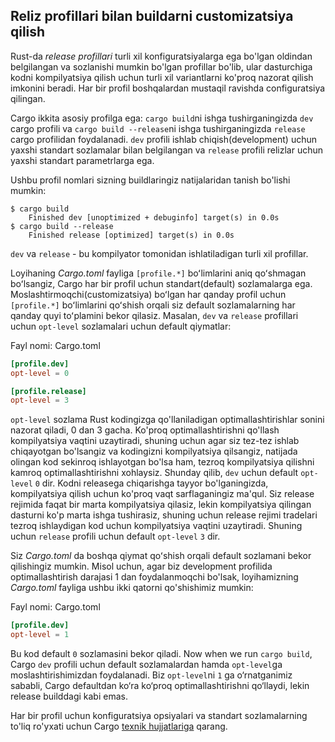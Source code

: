## Reliz profillari bilan buildarni customizatsiya qilish

Rust-da *release profillari* turli xil konfiguratsiyalarga ega bo'lgan oldindan belgilangan va sozlanishi mumkin bo'lgan profillar bo'lib, ular dasturchiga kodni kompilyatsiya qilish uchun turli xil variantlarni ko'proq nazorat qilish imkonini beradi. Har bir profil boshqalardan mustaqil ravishda configuratsiya qilingan.

Cargo ikkita asosiy profilga ega: `cargo build`ni ishga tushirganingizda `dev` cargo profili va `cargo build --release`ni ishga tushirganingizda `release` cargo profilidan foydalanadi. `dev` profili ishlab chiqish(development) uchun yaxshi standart sozlamalar bilan belgilangan va `release` profili relizlar uchun yaxshi standart parametrlarga ega.

Ushbu profil nomlari sizning buildlaringiz natijalaridan tanish bo'lishi mumkin:

<!-- manual-regeneration
anywhere, run:
cargo build
cargo build --release
and ensure output below is accurate
-->

```console
$ cargo build
    Finished dev [unoptimized + debuginfo] target(s) in 0.0s
$ cargo build --release
    Finished release [optimized] target(s) in 0.0s
```

`dev` va `release` - bu kompilyator tomonidan ishlatiladigan turli xil profillar.

Loyihaning *Cargo.toml* fayliga `[profile.*]` boʻlimlarini aniq qoʻshmagan boʻlsangiz, Cargo har bir profil uchun standart(default) sozlamalarga ega.
Moslashtirmoqchi(customizatsiya) boʻlgan har qanday profil uchun `[profile.*]` boʻlimlarini qoʻshish orqali siz default sozlamalarning har qanday quyi toʻplamini bekor qilasiz. Masalan, `dev` va `release` profillari uchun `opt-level` sozlamalari uchun default qiymatlar:

<span class="filename">Fayl nomi: Cargo.toml</span>

```toml
[profile.dev]
opt-level = 0

[profile.release]
opt-level = 3
```

`opt-level` sozlama Rust kodingizga qo'llaniladigan optimallashtirishlar sonini nazorat qiladi, 0 dan 3 gacha. Ko'proq optimallashtirishni qo'llash kompilyatsiya vaqtini uzaytiradi, shuning uchun agar siz tez-tez ishlab chiqayotgan bo'lsangiz va kodingizni kompilyatsiya qilsangiz, natijada olingan kod sekinroq ishlayotgan bo'lsa ham, tezroq kompilyatsiya qilishni kamroq optimallashtirishni xohlaysiz. Shunday qilib, `dev` uchun default `opt-level` `0` dir. Kodni releasega chiqarishga tayyor bo'lganingizda, kompilyatsiya qilish uchun ko'proq vaqt sarflaganingiz ma'qul. Siz release rejimida faqat bir marta kompilyatsiya qilasiz, lekin kompilyatsiya qilingan dasturni ko'p marta ishga tushirasiz, shuning uchun release rejimi tradelari tezroq ishlaydigan kod uchun kompilyatsiya vaqtini uzaytiradi. Shuning uchun `release` profili uchun default `opt-level` `3` dir.

Siz *Cargo.toml* da boshqa qiymat qoʻshish orqali default sozlamani bekor qilishingiz mumkin. Misol uchun, agar biz development profilida optimallashtirish darajasi 1 dan foydalanmoqchi bo'lsak, loyihamizning *Cargo.toml* fayliga ushbu ikki qatorni qo'shishimiz mumkin:

<span class="filename">Fayl nomi: Cargo.toml</span>

```toml
[profile.dev]
opt-level = 1
```

Bu kod default `0` sozlamasini bekor qiladi. Now when we run `cargo build`,
Cargo `dev` profili uchun default sozlamalardan hamda `opt-level`ga moslashtirishimizdan foydalanadi. Biz `opt-level`ni `1` ga o‘rnatganimiz sababli, Cargo defaultdan ko‘ra ko‘proq optimallashtirishni qo‘llaydi, lekin release builddagi kabi emas.

Har bir profil uchun konfiguratsiya opsiyalari va standart sozlamalarning to'liq ro'yxati uchun Cargo [texnik hujjatlariga](https://doc.rust-lang.org/cargo/reference/profiles.html) qarang.